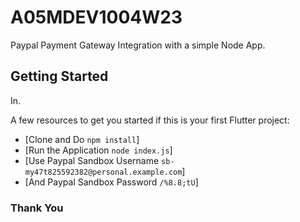 # A05MDEV1004W23

Paypal Payment Gateway Integration with a simple Node App.

## Getting Started

In.

A few resources to get you started if this is your first Flutter project:

- [Clone and Do `npm install`]
- [Run the Application `node index.js`]
- [Use Paypal Sandbox Username `sb-my47t825592382@personal.example.com`]
- [And Paypal Sandbox Password `/%8.8;tU`]

### Thank You